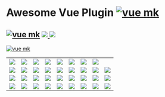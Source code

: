 # Awesome Vue Plugin  [![vue mk](https://img.shields.io/badge/awesome--vue-plugin-blue.svg)]() 

 [![vue mk](https://img.shields.io/badge/Powered-By-blue.svg)]() 
 <a href="https://twitter.com/code4mk" ><img src="https://img.shields.io/badge/code4mk-.com-brightgreen.svg" >
 <a href="https://twitter.com/code4mk" ><img src="https://img.shields.io/badge/%40-code4mk-brightgreen.svg" >
---

[![vue mk](https://img.shields.io/badge/click-badge-%23ff69b4.svg)]()

<table>
<tr>
  <td><a href="https://github.com/search?q=topic%3Avue-mk-form+fork%3Atrue+org%3Avue-mk&type=Repositories" ><img src="https://img.shields.io/badge/vue--mk-form-red.svg" border:1px solid #999;" ></a></td>
  <td><a href="https://github.com/search?q=topic%3Avue-mk-form+fork%3Atrue+org%3Avue-mk&type=Repositories" ><img src="https://img.shields.io/badge/vue--mk-form-red.svg" border:1px solid #999;" ></a></td>
  <td><a href="#j" ><img src="https://img.shields.io/badge/vue--mk-form-red.svg" border:1px solid #999;" ></a></td>
  <td><a href="#j" ><img src="https://img.shields.io/badge/vue--mk-form-red.svg" border:1px solid #999;" ></a></td>
    <td><a href="#j" ><img src="https://img.shields.io/badge/vue--mk-form-red.svg" border:1px solid #999;" ></a></td>
  <td><a href="#j" ><img src="https://img.shields.io/badge/vue--mk-form-red.svg" border:1px solid #999;" ></a></td>
  <td><a href="#j" ><img src="https://img.shields.io/badge/vue--mk-form-red.svg" border:1px solid #999;" ></a></td>
  <td><a href="#j" ><img src="https://img.shields.io/badge/vue--mk-form-red.svg" border:1px solid #999;" ></a></td>
</tr>
<tr>
  <td><a href="https://github.com/search?q=topic%3Avue-mk-form+fork%3Atrue+org%3Avue-mk&type=Repositories" ><img src="https://img.shields.io/badge/vue--mk-form-red.svg" border:1px solid #999;" ></a></td>
  <td><a href="#j" ><img src="https://img.shields.io/badge/vue--mk-form-red.svg" border:1px solid #999;" ></a></td>
  <td><a href="#j" ><img src="https://img.shields.io/badge/vue--mk-form-red.svg" border:1px solid #999;" ></a></td>
  <td><a href="#j" ><img src="https://img.shields.io/badge/vue--mk-form-red.svg" border:1px solid #999;" ></a></td>
  <td><a href="#j" ><img src="https://img.shields.io/badge/vue--mk-form-red.svg" border:1px solid #999;" ></a></td>
    <td><a href="#j" ><img src="https://img.shields.io/badge/vue--mk-form-red.svg" border:1px solid #999;" ></a></td>
  <td><a href="#j" ><img src="https://img.shields.io/badge/vue--mk-form-red.svg" border:1px solid #999;" ></a></td>
  <td><a href="#j" ><img src="https://img.shields.io/badge/vue--mk-form-red.svg" border:1px solid #999;" ></a></td>
  <td><a href="#j" ><img src="https://img.shields.io/badge/vue--mk-form-red.svg" border:1px solid #999;" ></a></td>
</tr>
  
  
<tr>
  <td><a href="https://github.com/search?q=topic%3Avue-mk-form+fork%3Atrue+org%3Avue-mk&type=Repositories" ><img src="https://img.shields.io/badge/vue--mk-form-red.svg" border:1px solid #999;" ></a></td>
  <td><a href="#j" ><img src="https://img.shields.io/badge/vue--mk-form-red.svg" border:1px solid #999;" ></a></td>
  <td><a href="#j" ><img src="https://img.shields.io/badge/vue--mk-form-red.svg" border:1px solid #999;" ></a></td>
  <td><a href="#j" ><img src="https://img.shields.io/badge/vue--mk-form-red.svg" border:1px solid #999;" ></a></td>
  <td><a href="#j" ><img src="https://img.shields.io/badge/vue--mk-form-red.svg" border:1px solid #999;" ></a></td>
    <td><a href="#j" ><img src="https://img.shields.io/badge/vue--mk-form-red.svg" border:1px solid #999;" ></a></td>
  <td><a href="#j" ><img src="https://img.shields.io/badge/vue--mk-form-red.svg" border:1px solid #999;" ></a></td>
  <td><a href="#j" ><img src="https://img.shields.io/badge/vue--mk-form-red.svg" border:1px solid #999;" ></a></td>
  <td><a href="#j" ><img src="https://img.shields.io/badge/vue--mk-form-red.svg" border:1px solid #999;" ></a></td>
</tr>
    
<tr>
  <td><a href="https://github.com/search?q=topic%3Avue-mk-form+fork%3Atrue+org%3Avue-mk&type=Repositories" ><img src="https://img.shields.io/badge/vue--mk-form-red.svg" border:1px solid #999;" ></a></td>
  <td><a href="#j" ><img src="https://img.shields.io/badge/vue--mk-form-red.svg" border:1px solid #999;" ></a></td>
  <td><a href="#j" ><img src="https://img.shields.io/badge/vue--mk-form-red.svg" border:1px solid #999;" ></a></td>
  <td><a href="#j" ><img src="https://img.shields.io/badge/vue--mk-form-red.svg" border:1px solid #999;" ></a></td>
  <td><a href="#j" ><img src="https://img.shields.io/badge/vue--mk-form-red.svg" border:1px solid #999;" ></a></td>
    <td><a href="#j" ><img src="https://img.shields.io/badge/vue--mk-form-red.svg" border:1px solid #999;" ></a></td>
  <td><a href="#j" ><img src="https://img.shields.io/badge/vue--mk-form-red.svg" border:1px solid #999;" ></a></td>
  <td><a href="#j" ><img src="https://img.shields.io/badge/vue--mk-form-red.svg" border:1px solid #999;" ></a></td>
  <td><a href="#j" ><img src="https://img.shields.io/badge/vue--mk-form-red.svg" border:1px solid #999;" ></a></td>
</tr>

</table>


